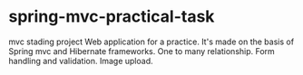# spring-mvc-practical-task
mvc stading project
Web application for a practice.
It's made on the basis of Spring mvc and Hibernate frameworks.
One to many relationship.
Form handling and validation.
Image upload.


